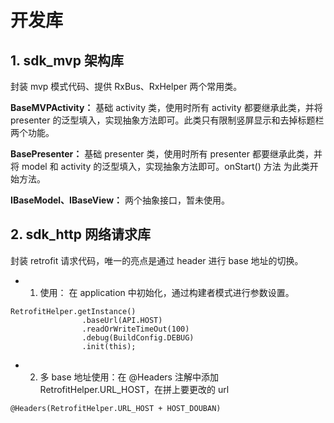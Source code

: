 # 开发库
## 1. sdk_mvp 架构库

封装 mvp 模式代码、提供 RxBus、RxHelper 两个常用类。

**BaseMVPActivity：** 基础 activity 类，使用时所有 activity 都要继承此类，并将 presenter 的泛型填入，实现抽象方法即可。此类只有限制竖屏显示和去掉标题栏两个功能。

**BasePresenter：** 基础 presenter 类，使用时所有 presenter 都要继承此类，并将 model 和 activity 的泛型填入，实现抽象方法即可。onStart() 方法
为此类开始方法。

**IBaseModel、IBaseView：** 两个抽象接口，暂未使用。

## 2. sdk_http 网络请求库

封装 retrofit 请求代码，唯一的亮点是通过 header 进行 base 地址的切换。

* 1. 使用：
在 application 中初始化，通过构建者模式进行参数设置。
``` 
RetrofitHelper.getInstance()
                .baseUrl(API.HOST)
                .readOrWriteTimeOut(100)
                .debug(BuildConfig.DEBUG)
                .init(this);
```
* 2. 多 base 地址使用：在 @Headers 注解中添加 RetrofitHelper.URL_HOST，在拼上要更改的 url
```
@Headers(RetrofitHelper.URL_HOST + HOST_DOUBAN)
```
